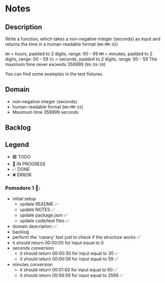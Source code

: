 # Notes

## Description

Write a function, which takes a non-negative integer (seconds) as input and returns the time in a human-readable format (`HH:MM:SS`)

`HH` = hours, padded to 2 digits, range: 00 - 99
`MM` = minutes, padded to 2 digits, range: 00 - 59
`SS` = seconds, padded to 2 digits, range: 00 - 59
The maximum time never exceeds 359999 (`99:59:59`)

You can find some examples in the test fixtures.

## Domain

- non-negative integer (seconds)
- human-readable format (`HH:MM:SS`)
- Maximum time 359999 seconds

## Backlog

## Legend

- 🟩 TODO
- 🚧 IN PROGRESS
- ✅ DONE
- ❌ ERROR

### Pomodoro 1 🍅:

- initial setup
  - update README ✅
  - update NOTES ✅
  - update package.json ✅
  - update code/test files ✅
- domain description ✅
- backlog
- perform the 'canary' test just to check if the structure works ✅
- it should return 00:00:00 for input equal to 0 
- seconds conversion
  - it should return 00:00:30 for input equal to 30 ✅
  - it should return 00:00:59 for input equal to 59 ✅
- minutes conversion
  - it should return 00:01:00 for input equal to 60 ✅
  - it should return 00:59:59 for input equal to 3599 ✅